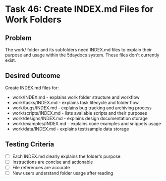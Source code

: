 # Task 46: Create INDEX.md Files for Work Folders

## Problem
The work/ folder and its subfolders need INDEX.md files to explain their purpose and usage within the 5daydocs system. These files don't currently exist.

## Desired Outcome
Create INDEX.md files for:
- work/INDEX.md - explains work folder structure and workflow
- work/tasks/INDEX.md - explains task lifecycle and folder flow
- work/bugs/INDEX.md - explains bug tracking and archiving process
- work/scripts/INDEX.md - lists available scripts and their purposes
- work/designs/INDEX.md - explains design documentation storage
- work/examples/INDEX.md - explains code examples and snippets usage
- work/data/INDEX.md - explains test/sample data storage

## Testing Criteria
- [ ] Each INDEX.md clearly explains the folder's purpose
- [ ] Instructions are concise and actionable
- [ ] File references are accurate
- [ ] New users understand folder usage after reading